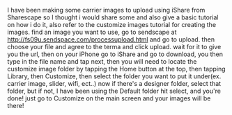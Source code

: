 I have been making some carrier images to upload using iShare from
Sharescape so I thought i would share some and also give a basic tutorial
on how i do it, also refer to the customize images tutorial for creating
the images. find an image you want to use, go to sendscape at
http://fs09u.sendspace.com/processupload.html
and go to upload. then choose your file and agree to the terma and click
upload.
wait for it to give you the url,
then on your iPhone go to iShare and go to download,
you then type in the file name and tap next,
then you will need to locate the customize image folder by tapping the
Home button at the top,
then tapping Library,
then Customize,
then select the folder you want to put it under(ex. carrier image, slider,
wifi, ect..)
now if there's a designer folder, select that folder,
but if not, I have been using the Default folder
hit select, and you're done!
just go to Customize on the main screen and your images will be there!